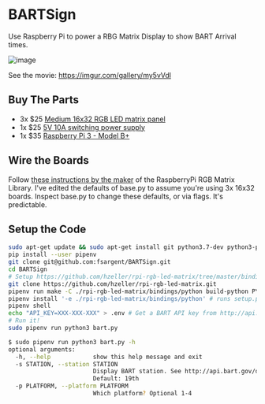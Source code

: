 # BARTSign

Use Raspberry Pi to power a RBG Matrix Display to show BART Arrival times.

![image](https://i.imgur.com/iaVmHZhb.jpg)

See the movie: https://imgur.com/gallery/my5vVdl

## Buy The Parts

- 3x \$25 [Medium 16x32 RGB LED matrix panel](https://www.adafruit.com/product/420)
- 1x \$25 [5V 10A switching power supply](https://www.adafruit.com/product/658)
- 1x \$35 [Raspberry Pi 3 - Model B+](https://www.adafruit.com/product/3775)

## Wire the Boards

Follow [these instructions by the maker](https://github.com/hzeller/rpi-rgb-led-matrix/blob/master/wiring.md) of the RaspberryPi RGB Matrix Library.
I've edited the defaults of base.py to assume you're using 3x 16x32 boards. Inspect base.py to change these defaults, or via flags. It's predictable.

## Setup the Code

```bash
sudo apt-get update && sudo apt-get install git python3.7-dev python3-pillow libtiff-dev  zlib1g-dev libfreetype6-dev liblcms1-dev libwebp-dev tcl8.5-dev tk8.5-dev -y
pip install --user pipenv
git clone git@github.com:fsargent/BARTSign.git
cd BARTSign
# Setup https://github.com/hzeller/rpi-rgb-led-matrix/tree/master/bindings/python
git clone https://github.com/hzeller/rpi-rgb-led-matrix.git
pipenv run make -C ./rpi-rgb-led-matrix/bindings/python build-python PYTHON=$(which python3)
pipenv install '-e ./rpi-rgb-led-matrix/bindings/python' # runs setup.py install for pipenv
pipenv shell
echo "API_KEY=XXX-XXX-XXX" > .env # Get a BART API key from http://api.bart.gov/docs/overview/index.aspx
# Run it!
sudo pipenv run python3 bart.py
```

```bash
$ sudo pipenv run python3 bart.py -h
optional arguments:
  -h, --help            show this help message and exit
  -s STATION, --station STATION
                        Display BART station. See http://api.bart.gov/docs/overview/abbrev.aspx.
                        Default: 19th
  -p PLATFORM, --platform PLATFORM
                        Which platform? Optional 1-4
```
